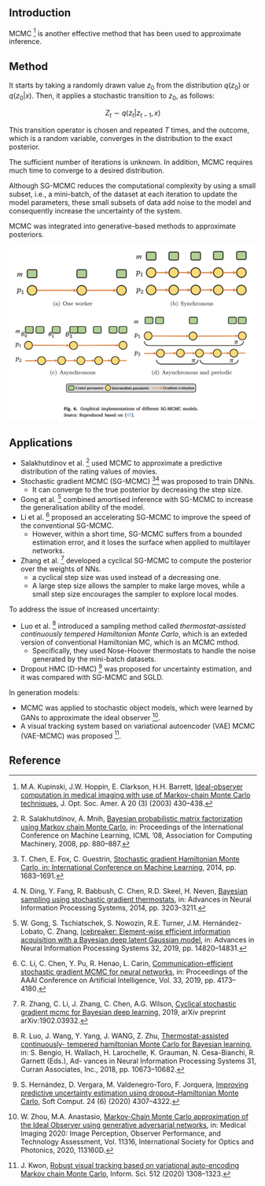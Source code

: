 ## Introduction

MCMC [^1] is another effective method that has been used to approximate inference. 

## Method

It starts by taking a randomly drawn value $z_0$ from the distribution $q(z_0)$ or $q(z_0|x)$.  Then, it applies a stochastic transition to $z_0$, as follows: 

$$
Z_t \sim q(z_t|z_{t-1}, x)
$$

This transition operator is chosen and repeated $T$ times, and the outcome, which is a random variable, converges in the distribution to the exact posterior.

The sufficient number of iterations is unknown. In addition, MCMC requires much time to converge to a desired distribution.

Although SG-MCMC reduces the computational complexity by using a small subset, i.e., a mini-batch, of the dataset at each iteration to update the model parameters, these small subsets of data add noise to the model and consequently increase the uncertainty of the system.

MCMC was integrated into generative-based methods to approximate posteriors. 

![SG-MCMC](../../_media/SG_MCMC.png)

## Applications

- Salakhutdinov et al. [^2] used MCMC to approximate a predictive distribution of the rating values of movies.
- Stochastic gradient MCMC (SG-MCMC) [^3][^4] was proposed to train DNNs.
	- It can converge to the true posterior by decreasing the step size.
- Gong et al. [^5] combined amortised inference with SG-MCMC to increase the generalisation ability of the model. 
- Li et al. [^6] proposed an accelerating SG-MCMC to improve the speed of the conventional SG-MCMC.
	- However, within a short time, SG-MCMC suffers from a bounded estimation error, and it loses the surface when applied to multilayer networks.
- Zhang et al. [^7] developed a cyclical SG-MCMC to compute the posterior over the weights of NNs.
	- a cyclical step size was used instead of a decreasing one.
	- A large step size allows the sampler to make large moves, while a small step size encourages the sampler to explore local modes.

To address the issue of increased uncertainty:
- Luo et al. [^8] introduced a sampling method called *thermostat-assisted continuously tempered Hamiltonian Monte Carlo*, which is an exteded version of conventional Hamiltonian MC, which is an MCMC mthod.
	- Specifically, they used Nose-Hoover thermostats to handle the noise generated by the mini-batch datasets.
- Dropout HMC (D-HMC) [^9] was proposed for uncertainty estimation, and it was compared with SG-MCMC and SGLD.

In generation models:

- MCMC was applied to stochastic object models, which were learned by GANs to approximate the ideal observer [^10]. 
- A visual tracking system based on variational autoencoder (VAE) MCMC (VAE-MCMC) was proposed [^11].

## Reference

[^1]: M.A. Kupinski, J.W. Hoppin, E. Clarkson, H.H. Barrett, [Ideal-observer computation in medical imaging with use of Markov-chain Monte Carlo techniques](https://pubmed.ncbi.nlm.nih.gov/12630829/), J. Opt. Soc. Amer. A 20 (3) (2003) 430–438.

[^2]: R. Salakhutdinov, A. Mnih, [Bayesian probabilistic matrix factorization using Markov chain Monte Carlo](https://dl.acm.org/doi/10.1145/1390156.1390267), in: Proceedings of the International Conference on Machine Learning, ICML ’08, Association for Computing Machinery, 2008, pp. 880–887.

[^3]: T. Chen, E. Fox, C. Guestrin, [Stochastic gradient Hamiltonian Monte Carlo, in: International Conference on Machine Learning](https://proceedings.mlr.press/v32/cheni14.html), 2014, pp. 1683–1691.

[^4]: N. Ding, Y. Fang, R. Babbush, C. Chen, R.D. Skeel, H. Neven, [Bayesian sampling using stochastic gradient thermostats](https://papers.nips.cc/paper/2014/hash/21fe5b8ba755eeaece7a450849876228-Abstract.html), in: Advances in Neural Information Processing Systems, 2014, pp. 3203–3211.

[^5]: W. Gong, S. Tschiatschek, S. Nowozin, R.E. Turner, J.M. Hernández-Lobato, C. Zhang, [Icebreaker: Element-wise efficient information acquisition with a Bayesian deep latent Gaussian model](https://arxiv.org/abs/1908.04537), in: Advances in Neural Information Processing Systems 32, 2019, pp. 14820–14831.

[^6]: C. Li, C. Chen, Y. Pu, R. Henao, L. Carin, [Communication-efficient stochastic gradient MCMC for neural networks](https://ojs.aaai.org/index.php/AAAI/article/view/5190), in: Proceedings of the AAAI Conference on Artificial Intelligence, Vol. 33, 2019, pp. 4173–4180.

[^7]: R. Zhang, C. Li, J. Zhang, C. Chen, A.G. Wilson, [Cyclical stochastic gradient mcmc for Bayesian deep learning](https://arxiv.org/abs/1902.03932), 2019, arXiv preprint arXiv:1902.03932.

[^8]: R. Luo, J. Wang, Y. Yang, J. WANG, Z. Zhu, [Thermostat-assisted continuously- tempered hamiltonian Monte Carlo for Bayesian learning](https://proceedings.neurips.cc/paper/2018/hash/fcf1d8d2f36c0cde8eca4b86a8fe1df8-Abstract.html), in: S. Bengio, H. Wallach, H. Larochelle, K. Grauman, N. Cesa-Bianchi, R. Garnett (Eds.), Ad- vances in Neural Information Processing Systems 31, Curran Associates, Inc., 2018, pp. 10673–10682.

[^9]: S. Hernández, D. Vergara, M. Valdenegro-Toro, F. Jorquera, [Improving predictive uncertainty estimation using dropout–Hamiltonian Monte Carlo](https://link.springer.com/article/10.1007/s00500-019-04195-w), Soft Comput. 24 (6) (2020) 4307–4322.

[^10]: W. Zhou, M.A. Anastasio, [Markov-Chain Monte Carlo approximation of the Ideal Observer using generative adversarial networks](https://arxiv.org/abs/2001.09526), in: Medical Imaging 2020: Image Perception, Observer Performance, and Technology Assessment, Vol. 11316, International Society for Optics and Photonics, 2020, 113160D.

[^11]: J. Kwon, [Robust visual tracking based on variational auto-encoding Markov chain Monte Carlo](https://www.sciencedirect.com/science/article/abs/pii/S0020025519308618), Inform. Sci. 512 (2020) 1308–1323.